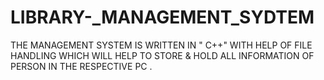 # LIBRARY-_MANAGEMENT_SYDTEM
THE MANAGEMENT SYSTEM IS WRITTEN IN " C++" WITH HELP OF FILE HANDLING WHICH WILL HELP TO STORE &amp; HOLD  ALL INFORMATION OF PERSON IN THE RESPECTIVE PC .
